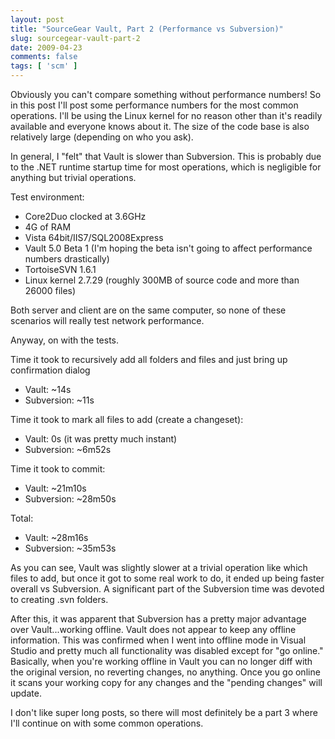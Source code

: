 ```yaml
---
layout: post
title: "SourceGear Vault, Part 2 (Performance vs Subversion)"
slug: sourcegear-vault-part-2
date: 2009-04-23
comments: false
tags: [ 'scm' ]
---
```

Obviously you can't compare something without performance numbers!  So in this post I'll post some performance numbers for the most common operations.  I'll be using the Linux kernel for no reason other than it's readily available and everyone knows about it.  The size of the code base is also relatively large (depending on who you ask).

In general, I "felt" that Vault is slower than Subversion.  This is probably due to the .NET runtime startup time for most operations, which is negligible for anything but trivial operations.

Test environment:
- Core2Duo clocked at 3.6GHz
- 4G of RAM
- Vista 64bit/IIS7/SQL2008Express
- Vault 5.0 Beta 1 (I'm hoping the beta isn't going to affect performance numbers drastically)
- TortoiseSVN 1.6.1
- Linux kernel 2.7.29 (roughly 300MB of source code and more than 26000 files)

Both server and client are on the same computer, so none of these scenarios will really test network performance.

Anyway, on with the tests.

Time it took to recursively add all folders and files and just bring up confirmation dialog
- Vault:  ~14s
- Subversion: ~11s

Time it took to mark all files to add (create a changeset):
- Vault:  0s (it was pretty much instant)
- Subversion:  ~6m52s

Time it took to commit:
- Vault: ~21m10s
- Subversion: ~28m50s

Total:
- Vault:  ~28m16s
- Subversion:  ~35m53s

As you can see, Vault was slightly slower at a trivial operation like which files to add, but once it got to some real work to do, it ended up being faster overall vs Subversion.  A significant part of the Subversion time was devoted to creating .svn folders.

After this, it was apparent that Subversion has a pretty major advantage over Vault...working offline.  Vault does not appear to keep any offline information.  This was confirmed when I went into offline mode in Visual Studio and pretty much all functionality was disabled except for "go online."  Basically, when you're working offline in Vault you can no longer diff with the original version, no reverting changes, no anything.  Once you go online it scans your working copy for any changes and the "pending changes" will update.

I don't like super long posts, so there will most definitely be a part 3 where I'll continue on with some common operations.
